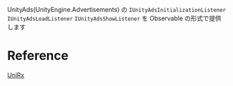 UnityAds(UnityEngine.Advertisements) の `IUnityAdsInitializationListener` `IUnityAdsLoadListener` `IUnityAdsShowListener` を Observable の形式で提供します

# Reference
[UniRx](https://github.com/neuecc/UniRx)
